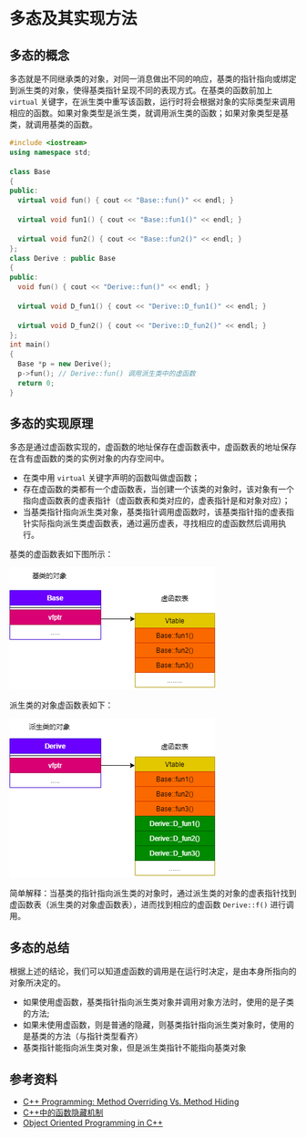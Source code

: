 # 多态及其实现方法

## 多态的概念

多态就是不同继承类的对象，对同一消息做出不同的响应，基类的指针指向或绑定到派生类的对象，使得基类指针呈现不同的表现方式。在基类的函数前加上 `virtual` 关键字，在派生类中重写该函数，运行时将会根据对象的实际类型来调用相应的函数。如果对象类型是派生类，就调用派生类的函数；如果对象类型是基类，就调用基类的函数。

```cpp
#include <iostream>
using namespace std;

class Base
{
public:
  virtual void fun() { cout << "Base::fun()" << endl; }

  virtual void fun1() { cout << "Base::fun1()" << endl; }

  virtual void fun2() { cout << "Base::fun2()" << endl; }
};
class Derive : public Base
{
public:
  void fun() { cout << "Derive::fun()" << endl; }

  virtual void D_fun1() { cout << "Derive::D_fun1()" << endl; }

  virtual void D_fun2() { cout << "Derive::D_fun2()" << endl; }
};
int main()
{
  Base *p = new Derive();
  p->fun(); // Derive::fun() 调用派生类中的虚函数
  return 0;
}
```

## 多态的实现原理

多态是通过虚函数实现的，虚函数的地址保存在虚函数表中，虚函数表的地址保存在含有虚函数的类的实例对象的内存空间中。

- 在类中用 `virtual` 关键字声明的函数叫做虚函数；
- 存在虚函数的类都有一个虚函数表，当创建一个该类的对象时，该对象有一个指向虚函数表的虚表指针（虚函数表和类对应的，虚表指针是和对象对应）；
- 当基类指针指向派生类对象，基类指针调用虚函数时，该基类指针指的虚表指针实际指向派生类虚函数表，通过遍历虚表，寻找相应的虚函数然后调用执行。

基类的虚函数表如下图所示：

![virtual_base](images/virtual_base.png)

派生类的对象虚函数表如下：

![virutal_derive](images/virtual_derive.png)

简单解释：当基类的指针指向派生类的对象时，通过派生类的对象的虚表指针找到虚函数表（派生类的对象虚函数表），进而找到相应的虚函数 `Derive::f()` 进行调用。

## 多态的总结

根据上述的结论，我们可以知道虚函数的调用是在运行时决定，是由本身所指向的对象所决定的。

- 如果使用虚函数，基类指针指向派生类对象并调用对象方法时，使用的是子类的方法;
- 如果未使用虚函数，则是普通的隐藏，则基类指针指向派生类对象时，使用的是基类的方法（与指针类型看齐）
- 基类指针能指向派生类对象，但是派生类指针不能指向基类对象

## 参考资料

- [C++ Programming: Method Overriding Vs. Method Hiding](http://ixodoi.expertscolumn.com/article/c-programming-method-overriding-vs-method-hiding)
- [C++中的函数隐藏机制](https://blog.csdn.net/niu91/article/details/109485455)
- [Object Oriented Programming in C++](https://www.geeksforgeeks.org/object-oriented-programming-in-cpp/)

